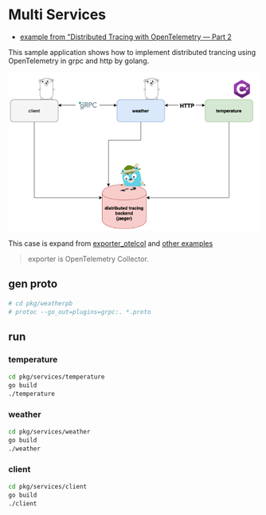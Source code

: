# Multi Services
- [example from "Distributed Tracing with OpenTelemetry — Part 2](https://levelup.gitconnected.com/distributed-tracing-with-opentelemetry-part-2-cc5a9a8aa88c)

This sample application shows how to implement distributed trancing using OpenTelemetry in grpc and http by golang.

![arch](/opentelemetry/exporter_otelcol_multi/misc/1nCd2RjWGBqrWj7HEiKkosQ.png)

This case is expand from [exporter_otelcol](/opentelemetry/exporter_otelcol) and [other examples](https://github.com/open-telemetry/opentelemetry-go-contrib/tree/master/instrumentation)

> exporter is OpenTelemetry Collector.

## gen proto
```bash
# cd pkg/weatherpb
# protoc --go_out=plugins=grpc:. *.proto
```

## run
### temperature
```bash
cd pkg/services/temperature
go build
./temperature
```

### weather

```bash
cd pkg/services/weather
go build
./weather
```

### client

```bash
cd pkg/services/client
go build
./client
```
